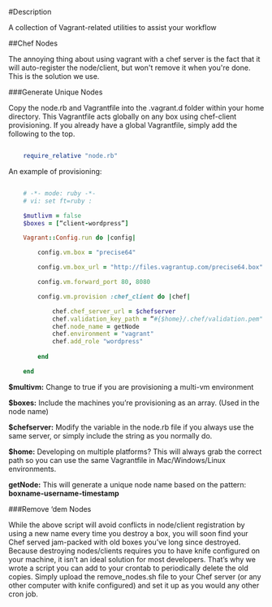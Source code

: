 #Description

A collection of Vagrant-related utilities to assist your workflow

##Chef Nodes

The annoying thing about using vagrant with a chef server is the fact that it will auto-register the node/client, but won't remove it when you're done. This is the solution we use.

###Generate Unique Nodes

Copy the node.rb and Vagrantfile into the .vagrant.d folder within your home directory. This Vagrantfile acts globally on any box using chef-client provisioning.  If you already have a global Vagrantfile, simply add the following to the top.

```ruby

	require_relative "node.rb"

```

An example of provisioning:

```ruby

	# -*- mode: ruby -*-
	# vi: set ft=ruby :

	$mutlivm = false
	$boxes = [“client-wordpress”]

	Vagrant::Config.run do |config|

 		config.vm.box = "precise64"

  		config.vm.box_url = "http://files.vagrantup.com/precise64.box"

 		config.vm.forward_port 80, 8080

  		config.vm.provision :chef_client do |chef|

    		chef.chef_server_url = $chefserver
    		chef.validation_key_path = “#{$home}/.chef/validation.pem"
    		chef.node_name = getNode
    		chef.environment = "vagrant"
    		chef.add_role "wordpress"
    	
    	end

	end

```

**$multivm:** Change to true if you are provisioning a multi-vm environment

**$boxes:** Include the machines you’re provisioning as an array. (Used in the node name)

**$chefserver:** Modify the variable in the node.rb file if you always use the same server, or simply include the string as you normally do.

**$home:** Developing on multiple platforms? This will always grab the correct path so you can use the same Vagrantfile in Mac/Windows/Linux environments.

**getNode:** This will generate a unique node name based on the pattern: **boxname-username-timestamp**

###Remove ‘dem Nodes

While the above script will avoid conflicts in node/client registration by using a new name every time you destroy a box, you will soon find your Chef served jam-packed with old boxes you’ve long since destroyed. Because destroying nodes/clients requires you to have knife configured on your machine, it isn’t an ideal solution for most developers. That’s why we wrote a script you can add to your crontab to periodically delete the old copies. Simply upload the remove_nodes.sh file to your Chef server (or any other computer with knife configured) and set it up as you would any other cron job.
